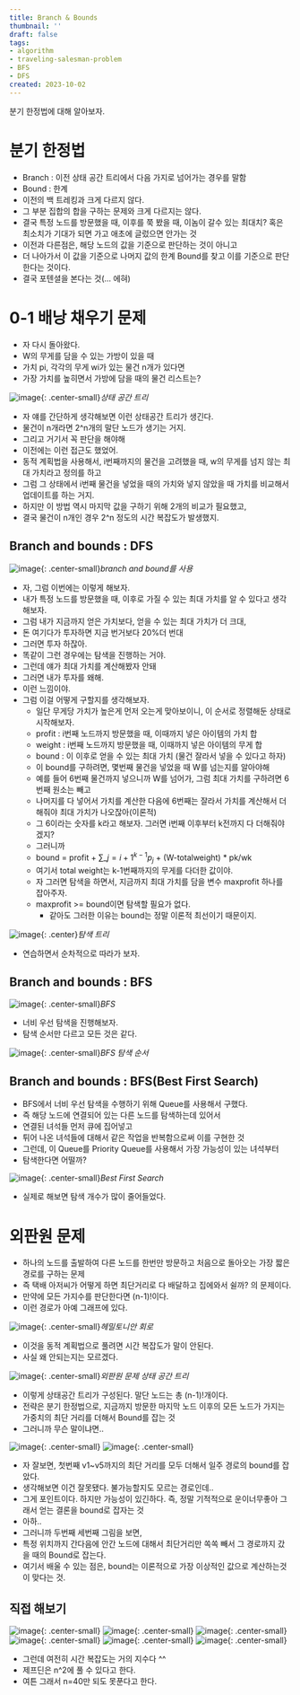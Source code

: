 ```yaml
---
title: Branch & Bounds
thumbnail: ''
draft: false
tags:
- algorithm
- traveling-salesman-problem
- BFS
- DFS
created: 2023-10-02
---
```


분기 한정법에 대해 알아보자.

# 분기 한정법

* Branch : 이전 상태 공간 트리에서 다음 가지로 넘어가는 경우를 말함
* Bound : 한계
* 이전의 백 트레킹과 크게 다르지 않다.
* 그 부분 집합의 합을 구하는 문제와 크게 다르지는 않다.
* 결국 특정 노드를 방문했을 때, 이후를 쭉 봤을 때, 이놈이 갈수 있는 최대치? 혹은 최소치가 기대가 되면 가고 애초에 글렀으면 안가는 것
* 이전과 다른점은, 해당 노드의 값을 기준으로 판단하는 것이 아니고
* 더 나아가서 이 값을 기준으로 나머지 값의 한계 Bound를 찾고 이를 기준으로 판단한다는 것이다.
* 결국 포텐셜을 본다는 것(... 에혀)

# 0-1 배낭 채우기 문제

* 자 다시 돌아왔다.
* W의 무게를 담을 수 있는 가방이 있을 때
* 가치 pi, 각각의 무게 wi가 있는 물건 n개가 있다면
* 가장 가치를 높히면서 가방에 담을 때의 물건 리스트는?

![image](https://user-images.githubusercontent.com/37871541/122235894-03bf9d80-cef9-11eb-8cc2-e253e254955d.png){: .center-small}*상태 공간 트리*

* 자 얘를 간단하게 생각해보면 이런 상태공간 트리가 생긴다.
* 물건이 n개라면 2^n개의 말단 노드가 생기는 거지.
* 그리고 거기서 꼭 판단을 해야해
* 이전에는 이런 접근도 했었어.
* 동적 계획법을 사용해서, i번째까지의 물건을 고려했을 때, w의 무게를 넘지 않는 최대 가치라고 정의를 하고
* 그럼 그 상태에서 i번째 물건을 넣었을 때의 가치와 넣지 않았을 때 가치를 비교해서 업데이트를 하는 거지.
* 하지만 이 방법 역시 마지막 값을 구하기 위해 2개의 비교가 필요했고,
* 결국 물건이 n개인 경우 2^n 정도의 시간 복잡도가 발생했지.

## Branch and bounds : DFS

![image](https://user-images.githubusercontent.com/37871541/122236335-65800780-cef9-11eb-814f-5337e12c0937.png){: .center-small}*branch and bound를 사용*

* 자, 그럼 이번에는 이렇게 해보자.
* 내가 특정 노드를 방문했을 때, 이후로 가질 수 있는 최대 가치를 알 수 있다고 생각해보자.
* 그럼 내가 지금까지 얻은 가치보다, 얻을 수 있는 최대 가치가 더 크대,
* 돈 여기다가 투자하면 지금 번거보다 20%더 번대
* 그러면 투자 하잖아.
* 똑같이 그런 경우에는 탐색을 진행하는 거야.
* 그런데 얘가 최대 가치를 계산해봤자 안돼
* 그러면 내가 투자를 왜해.
* 이런 느낌이야.
* 그럼 이걸 어떻게 구할지를 생각해보자.
  * 일단 무게당 가치가 높은게 먼저 오는게 맞아보이니, 이 순서로 정렬해둔 상태로 시작해보자.
  * profit : i번째 노드까지 방문했을 때, 이때까지 넣은 아이템의 가치 합
  * weight : i번째 노드까지 방문했을 때, 이때까지 넣은 아이템의 무게 합
  * bound : 이 이후로 얻을 수 있는 최대 가치 (물건 잘라서 넣을 수 있다고 하자)
  * 이 bound를 구하려면, 몇번째 물건을 넣었을 때 W를 넘는지를 알아야해
  * 예를 들어 6번째 물건까지 넣으니까 W를 넘어가, 그럼 최대 가치를 구하려면 6번째 원소는 빼고
  * 나머지를 다 넣어서 가치를 계산한 다음에 6번째는 잘라서 가치를 계산해서 더해줘야 최대 가치가 나오잖아(이론적)
  * 그 6이라는 숫자를 k라고 해보자. 그러면 i번째 이후부터 k전까지 다 더해줘야겠지?
  * 그러니까
  * bound = profit + $\sum\_{j=i+1}^{k-1}p_j$ + (W-totalweight) * pk/wk
  * 여기서 total weight는 k-1번째까지의 무게를 다더한 값이야.
  * 자 그러면 탐색을 하면서, 지금까지 최대 가치를 담을 변수 maxprofit 하나를 잡아주자.
  * maxprofit >= bound이면 탐색할 필요가 없다.
    * 같아도 그러한 이유는 bound는 정말 이론적 최선이기 때문이지.

![image](https://user-images.githubusercontent.com/37871541/122239190-b5f86480-cefb-11eb-924f-026d293cc6a5.png){: .center}*탐색 트리*

* 연습하면서 순차적으로 따라가 보자.

## Branch and bounds : BFS

![image](https://user-images.githubusercontent.com/37871541/122239469-ed671100-cefb-11eb-99bb-685aaa2983d3.png){: .center-small}*BFS*

* 너비 우선 탐색을 진행해보자.
* 탐색 순서만 다르고 모든 것은 같다.

![image](https://user-images.githubusercontent.com/37871541/122239639-0ff92a00-cefc-11eb-92a8-5e259ccdddca.png){: .center-small}*BFS 탐색 순서*

## Branch and bounds : BFS(Best First Search)

* BFS에서 너비 우선 탐색을 수행하기 위해 Queue를 사용해서 구했다.
* 즉 해당 노드에 연결되어 있는 다른 노드를 탐색하는데 있어서
* 연결된 녀석들 먼저 큐에 집어넣고
* 튀어 나온 녀석들에 대해서 같은 작업을 반복함으로써 이를 구현한 것
* 그런데, 이 Queue를 Priority Queue를 사용해서 가장 가능성이 있는 녀석부터
* 탐색한다면 어떨까?

![image](https://user-images.githubusercontent.com/37871541/122240163-839b3700-cefc-11eb-9523-983581b61d52.png){: .center-small}*Best First Search*

* 실제로 해보면 탐색 개수가 많이 줄어들었다.

# 외판원 문제

* 하나의 노드를 출발하여 다른 노드를 한번만 방문하고 처음으로 돌아오는 가장 짧은 경로를 구하는 문제
* 즉 택배 아저씨가 어떻게 하면 최단거리로 다 배달하고 집에와서 쉴까? 의 문제이다.
* 만약에 모든 가지수를 판단한다면 (n-1)!이다.
* 이런 경로가 아예 그래프에 있다.

![image](https://user-images.githubusercontent.com/37871541/122240979-2784e280-cefd-11eb-8695-9e749b8026e7.png){: .center-small}*헤밀토니안 회로*

* 이것을 동적 계획법으로 풀려면 시간 복잡도가 말이 안된다.
* 사실 왜 안되는지는 모르겠다.

![image](https://user-images.githubusercontent.com/37871541/122241481-8c403d00-cefd-11eb-83c0-8f6cf21f97c3.png){: .center-small}*외판원 문제 상태 공간 트리*

* 이렇게 상태공간 트리가 구성된다. 말단 노드는 총 (n-1)!개이다.
* 전략은 분기 한정법으로, 지금까지 방문한 마지막 노드 이후의 모든 노드가 가지는 가중치의 최단 거리를 더해서 Bound를 잡는 것
* 그러니까 무슨 말이냐면..

![image](https://user-images.githubusercontent.com/37871541/122242351-3750f680-cefe-11eb-9909-5fee296c4319.png){: .center-small}
![image](https://user-images.githubusercontent.com/37871541/122242373-3b7d1400-cefe-11eb-8200-7dd230dd3992.png){: .center-small}

* 자 잘보면, 첫번째 v1~v5까지의 최단 거리를 모두 더해서 일주 경로의 bound를 잡았다.
* 생각해보면 이건 잘못됐다. 불가능할지도 모르는 경로인데..
* 그게 포인트이다. 하지만 가능성이 있긴하다. 즉, 정말 기적적으로 운이너무좋아 그래서 얻는 결론을 bound로 잡자는 것
* 아하..
* 그러니까 두번째 세번째 그림을 보면,
* 특정 위치까지 간다음에 안간 노드에 대해서 최단거리만 쏙쏙 빼서 그 경로까지 갔을 때의 Bound로 잡는다.
* 여기서 배울 수 있는 점은, bound는 이론적으로 가장 이상적인 값으로 계산하는것이 맞다는 것.

## 직접 해보기

![image](https://user-images.githubusercontent.com/37871541/122242847-9a428d80-cefe-11eb-8c37-460c9bed45ea.png){: .center-small}
![image](https://user-images.githubusercontent.com/37871541/122242868-9f074180-cefe-11eb-83ec-0636062ec96c.png){: .center-small}
![image](https://user-images.githubusercontent.com/37871541/122242884-a4fd2280-cefe-11eb-8097-fc94a3d88ea1.png){: .center-small}
![image](https://user-images.githubusercontent.com/37871541/122242901-a9294000-cefe-11eb-92bb-6f4e9c547dc0.png){: .center-small}
![image](https://user-images.githubusercontent.com/37871541/122242931-adedf400-cefe-11eb-8206-8e6cc399e4aa.png){: .center-small}
![image](https://user-images.githubusercontent.com/37871541/122242952-b1817b00-cefe-11eb-85a4-2c61bd954747.png){: .center-small}

* 그런데 여전히 시간 복잡도는 거의 지수다 ^^
* 제프딘은 n^2에 풀 수 있다고 한다.
* 여튼 그래서 n=40만 되도 못푼다고 한다.
